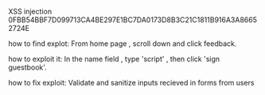 XSS injection
0FBB54BBF7D099713CA4BE297E1BC7DA0173D8B3C21C1811B916A3A86652724E

how to find explot:
From home page , scroll down and click feedback. 

how to exploit it:
In the name field , type 'script' , then click 'sign guestbook'. 

how to fix exploit:
Validate and sanitize inputs recieved in forms from users